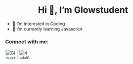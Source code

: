 <h1 align="center"> Hi 👋, I’m Glowstudent</h1>

- 👀 I’m interested in Coding
- 🌱 I’m currently learning Javascript

<h3 align="left">Connect with me:</h3>
<p align="left">
<a href="https://www.youtube.com/channel/UCVaCrjoH8F1eygFMC7gTDeg" target="blank"><img align="center" src="https://cdn.jsdelivr.net/npm/simple-icons@3.0.1/icons/youtube.svg" alt="Glowstudent" height="30" width="40" /></a>
<a href="https://discord.gg/4wM63P7ZUd" target="blank"><img align="center" src="https://simpleicons.org/icons/discord.svg" alt="4wM63P7ZUd" height="30" width="40" /></a>
</p>

<!---
Glowstudent777/Glowstudent777 is a ✨ special ✨ repository because its `README.md` (this file) appears on your GitHub profile.
You can click the Preview link to take a look at your changes.
--->

